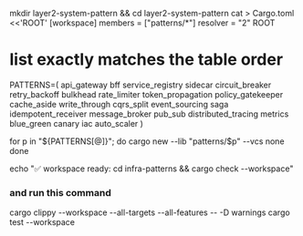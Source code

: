 mkdir layer2-system-pattern && cd layer2-system-pattern
cat > Cargo.toml <<'ROOT'
[workspace]
members  = ["patterns/*"]
resolver = "2"
ROOT

# list exactly matches the table order
PATTERNS=(
  api_gateway bff service_registry sidecar circuit_breaker retry_backoff bulkhead
  rate_limiter token_propagation policy_gatekeeper cache_aside write_through
  cqrs_split event_sourcing saga idempotent_receiver message_broker pub_sub
  distributed_tracing metrics blue_green canary iac auto_scaler
)

for p in "${PATTERNS[@]}"; do
  cargo new --lib "patterns/$p" --vcs none
done

echo "✅ workspace ready: cd infra-patterns && cargo check --workspace"

### and run this command
cargo clippy --workspace --all-targets --all-features -- -D warnings
cargo test   --workspace

